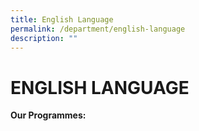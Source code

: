 ```yaml
---
title: English Language
permalink: /department/english-language
description: ""
---
```

# ENGLISH LANGUAGE

**Our Programmes:**